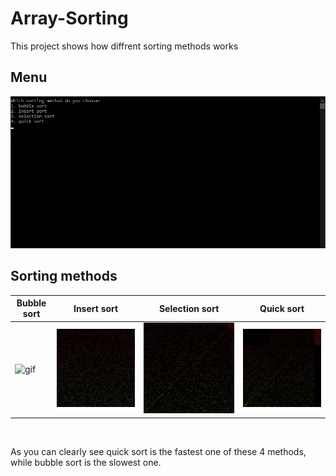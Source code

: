 # Array-Sorting
This project shows how diffrent sorting methods works

## Menu

![image](https://github.com/domus55/Array-Sorting/blob/master/Images/Menu.png)

## Sorting methods

|Bubble sort|Insert sort|Selection sort|Quick sort|
|-----------|-----------|--------------|----------|
|![gif](https://github.com/domus55/Array-Sorting/blob/master/Images/Bubble-sort.gif)|![gif](https://github.com/domus55/Array-Sorting/blob/master/Images/Insert-sort.gif)|![gif](https://github.com/domus55/Array-Sorting/blob/master/Images/Selection-sort.gif)|![gif](https://github.com/domus55/Array-Sorting/blob/master/Images/Quick-sort.gif)

<br>

As you can clearly see quick sort is the fastest one of these 4 methods, while bubble sort is the slowest one.
